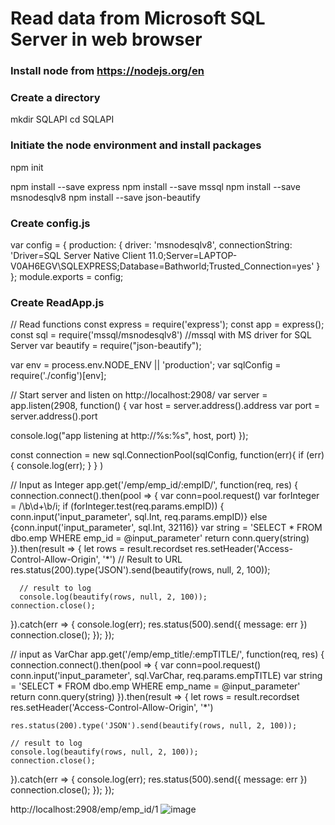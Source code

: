 # Read data from Microsoft SQL Server in web browser #

### Install node from https://nodejs.org/en ###

### Create a directory ### 
mkdir SQLAPI
cd SQLAPI

### Initiate the node environment and install packages ###
npm init

npm install --save express
npm install --save mssql
npm install  --save msnodesqlv8
npm install --save json-beautify

### Create config.js ###
var config = {
  production: {
     driver: 'msnodesqlv8',
     connectionString: 'Driver=SQL Server Native Client 11.0;Server=LAPTOP-V0AH6EGV\\SQLEXPRESS;Database=Bathworld;Trusted_Connection=yes'
     } 
};
module.exports = config;

### Create ReadApp.js ###
// Read functions
const express = require('express'); 
const app = express();
const sql = require('mssql/msnodesqlv8') //mssql with MS driver for SQL Server
var beautify = require("json-beautify");
  
var env = process.env.NODE_ENV || 'production';
var sqlConfig = require('./config')[env];
  
// Start server and listen on http://localhost:2908/
var server = app.listen(2908, function() {
  var host = server.address().address
  var port = server.address().port
  
  console.log("app listening at http://%s:%s", host, port)
});
  
const connection = new sql.ConnectionPool(sqlConfig, function(err){
      if (err){
      console.log(err);
      }
    }
)
  
// Input as Integer
app.get('/emp/emp_id/:empID/', function(req, res) {
  connection.connect().then(pool => { 
    var conn=pool.request()
    var forInteger = /\b\d+\b/i; 
    if (forInteger.test(req.params.empID)) {  
       conn.input('input_parameter', sql.Int, req.params.empID)}
    else {conn.input('input_parameter', sql.Int, 32116)} 
    var string = 'SELECT * FROM dbo.emp WHERE emp_id  = @input_parameter'
    return conn.query(string)
  }).then(result => {
    let rows = result.recordset
    res.setHeader('Access-Control-Allow-Origin', '*')
      // Result to URL
   res.status(200).type('JSON').send(beautify(rows, null, 2, 100));
         
      // result to log
      console.log(beautify(rows, null, 2, 100));
    connection.close();
  }).catch(err => {
    console.log(err);
    res.status(500).send({
      message: err
    })
    connection.close();
  });
});
 
 
 // input as VarChar
 app.get('/emp/emp_title/:empTITLE/', function(req, res) {
  connection.connect().then(pool => { 
    var conn=pool.request()
    conn.input('input_parameter', sql.VarChar, req.params.empTITLE)
    var string = 'SELECT * FROM dbo.emp WHERE  emp_name = @input_parameter'
    return conn.query(string)
  }).then(result => {
    let rows = result.recordset
    res.setHeader('Access-Control-Allow-Origin', '*')
     
    res.status(200).type('JSON').send(beautify(rows, null, 2, 100));
         
    // result to log
    console.log(beautify(rows, null, 2, 100));
    connection.close();
  }).catch(err => {
    console.log(err);
    res.status(500).send({
      message: err
    })
    connection.close();
  });
});

http://localhost:2908/emp/emp_id/1
![image](https://user-images.githubusercontent.com/77920592/215495338-06c314d8-a880-464b-b80d-5e1180d96203.png)
